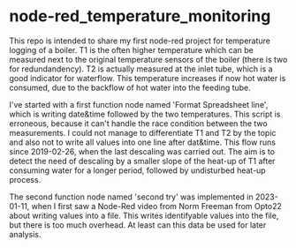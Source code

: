 # node-red_temperature_monitoring
This repo is intended to share my first node-red project for temperature logging of a boiler. T1 is the often higher temperature which can be measured next to the original temperature sensors of the boiler (there is two for redundandency). T2 is actually measured at the inlet tube, which is a good indicator for waterflow. This temperature increases if now hot water is consumed, due to the backflow of hot water into the feeding tube. 

I've started with a first function node named 'Format Spreadsheet line', which is writing date&time followed by the two temperatures. This script is erroneous, because it can't handle the race condition between the two measurements. I could not manage to differentiate T1 and T2 by the topic and also not to write all values into one line after dat&time. This flow runs since 2019-02-26, when the last descaling was carried out. The aim is to detect the need of descaling by a smaller slope of the heat-up of T1 after consuming water for a longer period, followed by undisturbed heat-up process.

The second function node named 'second try' was implemented in 2023-01-11, when I first saw a Node-Red video from Norm Freeman from Opto22 about writing values into a file. This writes identifyable values into the file, but there is too much overhead. At least can this data be used for later analysis.

